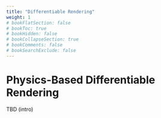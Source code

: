 ```yaml
---
title: "Differentiable Rendering"
weight: 1
# bookFlatSection: false
# bookToc: true
# bookHidden: false
# bookCollapseSection: true
# bookComments: false
# bookSearchExclude: false
---
```


# Physics-Based Differentiable Rendering

TBD (intro)